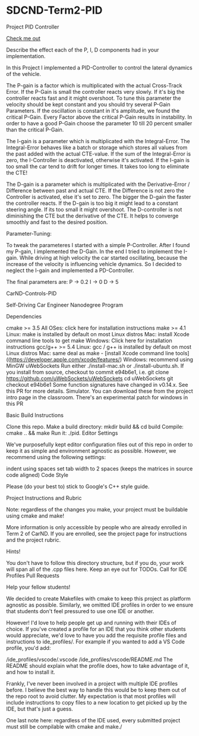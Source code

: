 # SDCND-Term2-PID
Project PID Controller

[Check me out](https://www.youtube.com/watch?v=Ti7SBQzHvSA&feature=youtu.be)

Describe the effect each of the P, I, D components had in your implementation.

In this Project I implemented a PID-Controller to control the lateral dynamics of the vehicle.

The P-gain is a factor which is multiplicated with the actual Cross-Track Error. If the P-Gain is small the controller reacts very slowly. If it's big the controller reacts fast and it might overshoot. To tune this parameter the velocity should be kept constant and you should try several P-Gain Parameters. If the oscillation is constant in it's amplitude, we found the critical P-Gain. Every Factor above the critical P-Gain results in instability. In order to have a good P-Gain choose the parameter 10 till 20 percent smaller than the critical P-Gain.

The I-gain is a parameter which is multiplicated with the Integral-Error. The Integral-Error behaves like a batch or storage which stores all values from the past added with the actual CTE-value. If the sum of the Integral-Error is zero, the I-Controller is deactivated, otherwise it's activated. If the I-gain is too small the car tend to drift for longer times. It takes too long to eliminate the CTE!

The D-gain is a parameter which is multiplicated with the Derivative-Error / Difference between past and actual CTE. If the Difference is not zero the Controller is activated, else it's set to zero. The bigger the D-gain the faster the controller reacts. If the D-gain is too big it might lead to a constant steering angle. If its too small it might overshoot. The D-controller is not diminishing the CTE but the derivative of the CTE. It helps to converge smoothly and fast to the desired position.

Parameter-Tuning:

To tweak the parameteres I started with a simple P-Controller. After I found my P-gain, I implemented the D-Gain. In the end I tried to implement the I-gain. While driving at high velocity the car started oscillating, because the increase of the velocity is influencing vehicle dynamics. So I decided to neglect the I-gain and implemented a PD-Controller.

The final parameters are: 
      P -> 0.2
      I -> 0
      D -> 5

CarND-Controls-PID

Self-Driving Car Engineer Nanodegree Program

Dependencies

cmake >= 3.5
All OSes: click here for installation instructions
make >= 4.1
Linux: make is installed by default on most Linux distros
Mac: install Xcode command line tools to get make
Windows: Click here for installation instructions
gcc/g++ >= 5.4
Linux: gcc / g++ is installed by default on most Linux distros
Mac: same deal as make - [install Xcode command line tools]((https://developer.apple.com/xcode/features/)
Windows: recommend using MinGW
uWebSockets
Run either ./install-mac.sh or ./install-ubuntu.sh.
If you install from source, checkout to commit e94b6e1, i.e.
git clone https://github.com/uWebSockets/uWebSockets 
cd uWebSockets
git checkout e94b6e1
Some function signatures have changed in v0.14.x. See this PR for more details.
Simulator. You can download these from the project intro page in the classroom.
There's an experimental patch for windows in this PR

Basic Build Instructions

Clone this repo.
Make a build directory: mkdir build && cd build
Compile: cmake .. && make
Run it: ./pid.
Editor Settings

We've purposefully kept editor configuration files out of this repo in order to keep it as simple and environment agnostic as possible. However, we recommend using the following settings:

indent using spaces
set tab width to 2 spaces (keeps the matrices in source code aligned)
Code Style

Please (do your best to) stick to Google's C++ style guide.

Project Instructions and Rubric

Note: regardless of the changes you make, your project must be buildable using cmake and make!

More information is only accessible by people who are already enrolled in Term 2 of CarND. If you are enrolled, see the project page for instructions and the project rubric.

Hints!

You don't have to follow this directory structure, but if you do, your work will span all of the .cpp files here. Keep an eye out for TODOs.
Call for IDE Profiles Pull Requests

Help your fellow students!

We decided to create Makefiles with cmake to keep this project as platform agnostic as possible. Similarly, we omitted IDE profiles in order to we ensure that students don't feel pressured to use one IDE or another.

However! I'd love to help people get up and running with their IDEs of choice. If you've created a profile for an IDE that you think other students would appreciate, we'd love to have you add the requisite profile files and instructions to ide_profiles/. For example if you wanted to add a VS Code profile, you'd add:

/ide_profiles/vscode/.vscode
/ide_profiles/vscode/README.md
The README should explain what the profile does, how to take advantage of it, and how to install it.

Frankly, I've never been involved in a project with multiple IDE profiles before. I believe the best way to handle this would be to keep them out of the repo root to avoid clutter. My expectation is that most profiles will include instructions to copy files to a new location to get picked up by the IDE, but that's just a guess.

One last note here: regardless of the IDE used, every submitted project must still be compilable with cmake and make./
